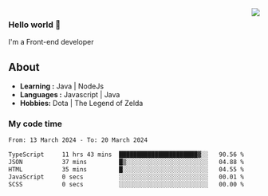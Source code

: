 <img align='right' src="https://github-readme-stats.vercel.app/api?username=jumodada&show_icons=true&theme=vue">

### Hello world 👋

I'm a Front-end developer 
    
## About
-  **Learning :** Java | NodeJs
-  **Languages :** Javascript | Java
-  **Hobbies:** Dota | The Legend of Zelda

### My code time

<!--START_SECTION:waka-->

```txt
From: 13 March 2024 - To: 20 March 2024

TypeScript     11 hrs 43 mins  ██████████████████████▓░░   90.56 %
JSON           37 mins         █▒░░░░░░░░░░░░░░░░░░░░░░░   04.88 %
HTML           35 mins         █░░░░░░░░░░░░░░░░░░░░░░░░   04.55 %
JavaScript     0 secs          ░░░░░░░░░░░░░░░░░░░░░░░░░   00.01 %
SCSS           0 secs          ░░░░░░░░░░░░░░░░░░░░░░░░░   00.00 %
```

<!--END_SECTION:waka-->
